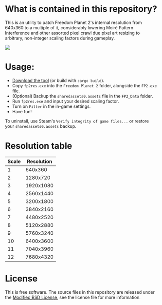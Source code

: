 # What is contained in this repository?

This is an utility to patch Freedom Planet 2's internal resolution from 640x360 to a multiple of it, considerably lowering Moiré Pattern Interference and other assorted pixel crawl due pixel art resizing to arbitrary, non-integer scaling factors during gameplay.

![](demo.gif)

# Usage:

- [Download the tool](https://github.com/JohnnyonFlame/fp2res/releases/latest/download/fp2res.exe) (or build with `cargo build`).
- Copy `fp2res.exe` into the `Freedom Planet 2` folder, alongside the `FP2.exe` file.
- (Optional) Backup the `sharedassets0.assets` file in the `FP2_Data` folder.
- Run `fp2res.exe` and input your desired scaling factor.
- Turn on `Filter` in the in-game settings.
- Have fun!

To uninstall, use Steam's `Verify integrity of game files...` or restore your `sharedassets0.assets` backup.

# Resolution table

| Scale | Resolution |
| ----- | ---------- |
| 1     | 640x360    |
| 2     | 1280x720   |
| 3     | 1920x1080  |
| 4     | 2560x1440  |
| 5     | 3200x1800  |
| 6     | 3840x2160  |
| 7     | 4480x2520  |
| 8     | 5120x2880  |
| 9     | 5760x3240  |
| 10    | 6400x3600  |
| 11    | 7040x3960  |
| 12    | 7680x4320  |

# License

This is free software. The source files in this repository are released under the [Modified BSD License](LICENSE.md), see the license file for more information.